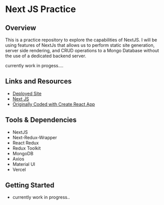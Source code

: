 # Next JS Practice

## Overview

This is a practice repository to explore the capabilities of NextJS. I will be using features of NextJs that allows us to perform static site generation, server side rendering, and CRUD operations to a Mongo Database without the use of a dedicated backend server.

currently work in progess....

## Links and Resources

- [Deployed Site](https://nextjs-practice-virtual-store.vercel.app/)
- [Next JS](https://nextjs.org/docs/getting-started)
- [Originally Coded with Create React App](https://github.com/davee-401-advanced-javascript/react-redux-virtual-store)

## Tools & Dependencies

- NextJS
- Next-Redux-Wrapper
- React Redux
- Redux Toolkit
- MongoDB
- Axios
- Material UI
- Vercel

## Getting Started

- currently work in progress..
